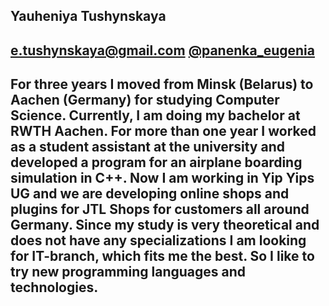
Yauheniya Tushynskaya
-------------
e.tushynskaya@gmail.com
[@panenka_eugenia](https://t.me/panenka_eugenia)
-------------
For three years I moved from Minsk (Belarus) to Aachen (Germany) for studying Computer Science. Currently, I am doing my bachelor at RWTH Aachen. For more than one year I worked as a student assistant at the university and developed a program for an airplane boarding simulation in C++. Now I am working in Yip Yips UG and we are developing online shops and plugins for JTL Shops for customers all around Germany. 
Since my study is very theoretical and does not have any specializations I am looking for IT-branch, which fits me the best. So I like to try new programming languages and technologies.
-------------
